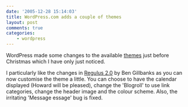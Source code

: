 ```yaml
---
date: '2005-12-28 15:14:03'
title: WordPress.com adds a couple of themes
layout: post
comments: true
categories:
    - wordpress
---
```

WordPress made some changes to the available
[themes](http://wordpress.com/blog/2005/12/24/fauna-and-regulus/) just
before Christmas which I have only just noticed.

I particularly like the changes in
[Regulus 2.0](http://www.binarymoon.co.uk/2005/12/regulus-20/) by Ben
Gillbanks as you can now customise the theme a little. You can choose
to have the calendar displayed (Howard will be pleased), change the
'Blogroll' to use link categories, change the header image and the
colour scheme.  Also, the irritating 'Message essage' bug is fixed.
